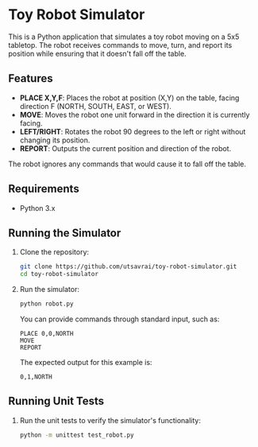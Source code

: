 # Toy Robot Simulator

This is a Python application that simulates a toy robot moving on a 5x5 tabletop. The robot receives commands to move, turn, and report its position while ensuring that it doesn't fall off the table.

## Features

- **PLACE X,Y,F**: Places the robot at position (X,Y) on the table, facing direction F (NORTH, SOUTH, EAST, or WEST).
- **MOVE**: Moves the robot one unit forward in the direction it is currently facing.
- **LEFT/RIGHT**: Rotates the robot 90 degrees to the left or right without changing its position.
- **REPORT**: Outputs the current position and direction of the robot.

The robot ignores any commands that would cause it to fall off the table.

## Requirements

- Python 3.x

## Running the Simulator

1. Clone the repository:
   ```bash
   git clone https://github.com/utsavrai/toy-robot-simulator.git
   cd toy-robot-simulator
   ```

2. Run the simulator:
   ```bash
   python robot.py
   ```

   You can provide commands through standard input, such as:
   ```plaintext
   PLACE 0,0,NORTH
   MOVE
   REPORT
   ```

   The expected output for this example is:
   ```plaintext
   0,1,NORTH
   ```

## Running Unit Tests

1. Run the unit tests to verify the simulator's functionality:
   ```bash
   python -m unittest test_robot.py
   ```

